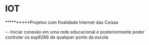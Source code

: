# IOT
**********Projetos com finalidade Internet das Coisas

-- Iniciar conexão em uma rede educacional e posteriormente
poder controlar os esp8266 de qualquer ponto da escola


